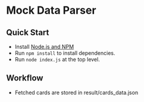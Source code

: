 # Mock Data Parser

## Quick Start

- Install [Node.js and NPM](https://nodejs.org)
- Run `npm install` to install dependencies.
- Run `node index.js` at the top level.

## Workflow
- Fetched cards are stored in result/cards_data.json
